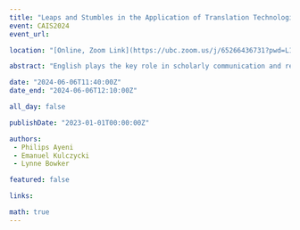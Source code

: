 ```yaml
---
title: "Leaps and Stumbles in the Application of Translation Technologies to Scholarly Communication"
event: CAIS2024
event_url: 

location: "[Online, Zoom Link](https://ubc.zoom.us/j/65266436731?pwd=L1dJRGwrYjNueldyUkFwZXZvc2dpUT09)"

abstract: "English plays the key role in scholarly communication and resource distribution, but using a single language for research has consequences for scholars, science and society. To create a more equitable and linguistically diverse scholarly communication ecosystem, support is needed to ensure that scholars can read each other’s work. Language technologies such as machine translation tools (e.g. Google Translate) could potentially play a role, but little is understood about whether, how and to what extent these tools are used by scholars. This systematic review focused on the current state of language technologies within the scholarly communication ecosystem, uncovering both leaps and stumbles in the process."

date: "2024-06-06T11:40:00Z"
date_end: "2024-06-06T12:10:00Z"

all_day: false

publishDate: "2023-01-01T00:00:00Z"

authors:
 - Philips Ayeni
 - Emanuel Kulczycki
 - Lynne Bowker

featured: false

links:

math: true
---
```




